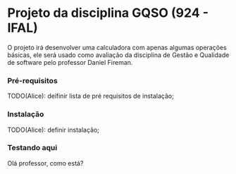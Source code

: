 # Projeto da disciplina GQSO (924 - IFAL)

O projeto irá desenvolver uma calculadora com apenas algumas operações básicas, ele será usado como avaliação da disciplina de Gestão e Qualidade de software pelo professor Daniel Fireman.

### Pré-requisitos
TODO(Alice): deifinir lista de pré requisitos de instalação;

### Instalação
TODO(Alice): definir instalação;

### Testando aqui

Olá professor, como está?